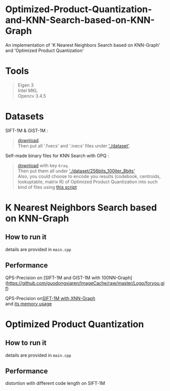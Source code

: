 # Optimized-Product-Quantization-and-KNN-Search-based-on-KNN-Graph

An implementation of 'K Nearest Neighbors Search based on KNN-Graph'<br/>
and 'Optimized Product Quantization'

# Tools
>Eigen 3<br/>
>Intel MKL<br/>
>Opencv 3.4.5<br/>

# Datasets

  SIFT-1M & GIST-1M : 
  >[download](http://corpus-texmex.irisa.fr).<br/>
  >Then put all '.fvecs' and '.ivecs' files under ['./dataset']().<br/>
  
  Self-made binary files for KNN Search with OPQ : 
  >[download](https://pan.baidu.com/s/1EeZ1uQQ8P7j1n9Y_agqg_A) with key `6raq`.<br/>
  >Then put them all under ['./dataset/256bits_100iter_8bits']()<br/>
  >Also, you could choose to encode you results (codebook, centroids, lookuptable, matrix R) of Optimized Product Quantization into such kind of files using [this script]()

# K Nearest Neighbors Search based on KNN-Graph

## How to run it
details are provided in `main.cpp`<br/>

## Performance
QPS-Precision on
[SIFT-1M and GIST-1M with 100NN-Graph] (https://github.com/guodongxiaren/ImageCache/raw/master/Logo/foryou.gif)
<br/>

QPS-Precision on[SIFT-1M with XNN-Graph]()<br/>
and [its memory usage]()<br/>

# Optimized Product Quantization
## How to run it
details are provided in `main.cpp`<br/>

## Performance
distortion with different code length on SIFT-1M
[]()

